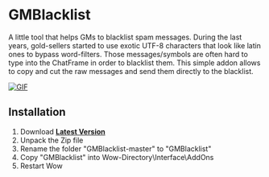 # GMBlacklist

A little tool that helps GMs to blacklist spam messages. During the last years, gold-sellers started to use exotic UTF-8 characters that look like latin ones to bypass word-filters. Those messages/symbols are often hard to type into the ChatFrame in order to blacklist them. This simple addon allows to copy and cut the raw messages and send them directly to the blacklist.

[![GIF](https://thumbs.gfycat.com/SardonicYellowishLemming-size_restricted.gif)](https://gfycat.com/gifs/detail/SardonicYellowishLemming)

## Installation
1. Download **[Latest Version](https://github.com/shagu/GMBlacklist/archive/master.zip)**
2. Unpack the Zip file
3. Rename the folder "GMBlacklist-master" to "GMBlacklist"
4. Copy "GMBlacklist" into Wow-Directory\Interface\AddOns
5. Restart Wow
